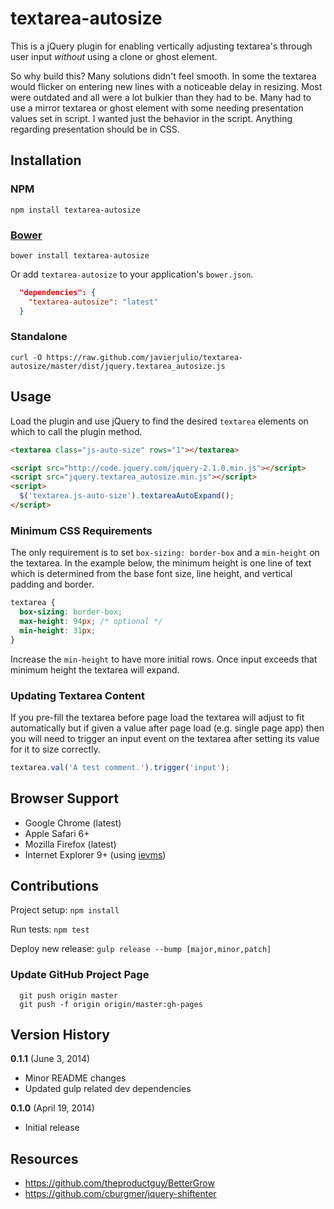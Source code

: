 # textarea-autosize

This is a jQuery plugin for enabling vertically adjusting textarea's through user input *without* using a clone or ghost element.

So why build this? Many solutions didn't feel smooth. In some the textarea would flicker on entering new lines with a noticeable delay in resizing. Most were outdated and all were a lot bulkier than they had to be. Many had to use a mirror textarea or ghost element with some needing presentation values set in script. I wanted just the behavior in the script. Anything regarding presentation should be in CSS.

## Installation

### NPM

```
npm install textarea-autosize
```

### [Bower](http://bower.io)

```
bower install textarea-autosize
```

Or add `textarea-autosize` to your application's `bower.json`.

```json
  "dependencies": {
    "textarea-autosize": "latest"
  }
```

### Standalone

```
curl -O https://raw.github.com/javierjulio/textarea-autosize/master/dist/jquery.textarea_autosize.js
```

## Usage

Load the plugin and use jQuery to find the desired `textarea` elements on which to call the plugin method.

```html
<textarea class="js-auto-size" rows="1"></textarea>

<script src="http://code.jquery.com/jquery-2.1.0.min.js"></script>
<script src="jquery.textarea_autosize.min.js"></script>
<script>
  $('textarea.js-auto-size').textareaAutoExpand();
</script>
```

### Minimum CSS Requirements

The only requirement is to set `box-sizing: border-box` and a `min-height` on the textarea. In the example below, the minimum height is one line of text which is determined from the base font size, line height, and vertical padding and border.

```css
textarea {
  box-sizing: border-box;
  max-height: 94px; /* optional */
  min-height: 31px;
}
```

Increase the `min-height` to have more initial rows. Once input exceeds that minimum height the textarea will expand.

### Updating Textarea Content

If you pre-fill the textarea before page load the textarea will adjust to fit automatically but if given a value after page load (e.g. single page app) then you will need to trigger an input event on the textarea after setting its value for it to size correctly.

```js
textarea.val('A test comment.').trigger('input');
```

## Browser Support

* Google Chrome (latest)
* Apple Safari 6+
* Mozilla Firefox (latest)
* Internet Explorer 9+ (using [ievms](https://github.com/xdissent/ievms))

## Contributions

Project setup: `npm install`

Run tests: `npm test`

Deploy new release: `gulp release --bump [major,minor,patch]`

### Update GitHub Project Page

      git push origin master
      git push -f origin origin/master:gh-pages

## Version History

**0.1.1** (June 3, 2014)

 * Minor README changes
 * Updated gulp related dev dependencies

**0.1.0** (April 19, 2014)

 * Initial release

## Resources

* https://github.com/theproductguy/BetterGrow
* https://github.com/cburgmer/jquery-shiftenter
